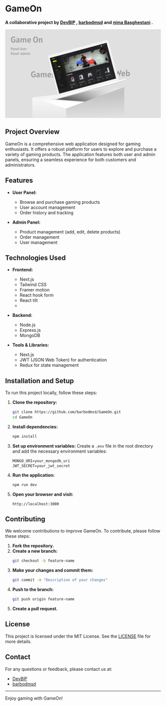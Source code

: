# GameOn

**A collaborative project by [DevBlP](https://github.com/devblp) , [barbodmsd](https://github.com/barbodmsd) and [nima Basghestani](https://github.com/nimabaghestani84)  .**

![GameOn Cover](./cover.jpg)

## Project Overview

GameOn is a comprehensive web application designed for gaming enthusiasts. It offers a robust platform for users to explore and purchase a variety of gaming products. The application features both user and admin panels, ensuring a seamless experience for both customers and administrators.

## Features

- **User Panel:** 
  - Browse and purchase gaming products
  - User account management
  - Order history and tracking

- **Admin Panel:**
  - Product management (add, edit, delete products)
  - Order management
  - User management

## Technologies Used

- **Frontend:**
  - Next.js
  - Tailwind CSS
  - Framer motion
  - React hook form
  - React tilt
  - 
- **Backend:**
  - Node.js
  - Express.js
  - MongoDB

- **Tools & Libraries:**
  - Next.js
  - JWT (JSON Web Token) for authentication
  - Redux for state management

## Installation and Setup

To run this project locally, follow these steps:

1. **Clone the repository:**
    ```bash
    git clone https://github.com/barbodmsd/GameOn.git
    cd GameOn
    ```

2. **Install dependencies:**
    ```bash
    npm install
    ```

3. **Set up environment variables:**
    Create a `.env` file in the root directory and add the necessary environment variables:
    ```plaintext
    MONGO_URI=your_mongodb_uri
    JWT_SECRET=your_jwt_secret
    ```

4. **Run the application:**
    ```bash
    npm run dev
    ```

5. **Open your browser and visit:**
    ```plaintext
    http://localhost:3000
    ```

## Contributing

We welcome contributions to improve GameOn. To contribute, please follow these steps:

1. **Fork the repository.**
2. **Create a new branch:**
    ```bash
    git checkout -b feature-name
    ```
3. **Make your changes and commit them:**
    ```bash
    git commit -m "Description of your changes"
    ```
4. **Push to the branch:**
    ```bash
    git push origin feature-name
    ```
5. **Create a pull request.**

## License

This project is licensed under the MIT License. See the [LICENSE](./LICENSE) file for more details.

## Contact

For any questions or feedback, please contact us at:

- [DevBlP](https://github.com/devblp)
- [barbodmsd](https://github.com/barbodmsd)


---

Enjoy gaming with GameOn!
